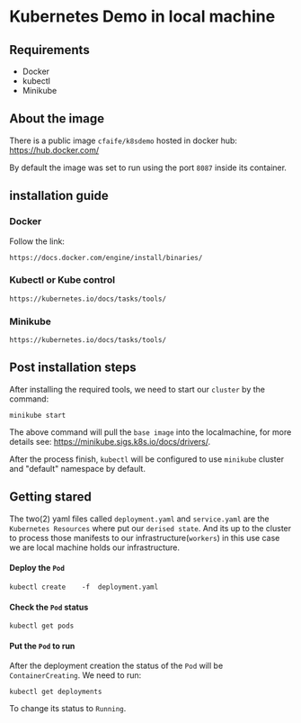 #  Kubernetes Demo in local machine

## Requirements

* Docker
* kubectl
* Minikube

## About  the  image 

There is a public image `cfaife/k8sdemo` hosted in docker hub: https://hub.docker.com/ 

By default the image was set to run using the port `8087` inside its container.

## installation guide

### Docker 
    
Follow the link:
    
    https://docs.docker.com/engine/install/binaries/

### Kubectl or Kube control

    https://kubernetes.io/docs/tasks/tools/

### Minikube

    https://kubernetes.io/docs/tasks/tools/

## Post installation  steps

After installing the required tools, we need to start our `cluster` by the command:

    minikube start

The above command will pull the `base image` into the localmachine, for more details see: https://minikube.sigs.k8s.io/docs/drivers/.

After the process finish, `kubectl` will be configured to use `minikube` cluster and "default" namespace by default.

## Getting stared

The two(2) yaml files called `deployment.yaml`  and  `service.yaml` are the `Kubernetes Resources` where put our `derised state`. And its up to the cluster to  process those manifests to our infrastructure(`workers`) in this use case we are local machine holds our infrastructure.

####  Deploy the `Pod`

    kubectl create    -f  deployment.yaml 

#### Check the `Pod` status

    kubectl get pods

#### Put the `Pod` to run

After the deployment creation the status of the `Pod` will be `ContainerCreating`. We need to run: 

    kubectl get deployments

To change its status to `Running`.

